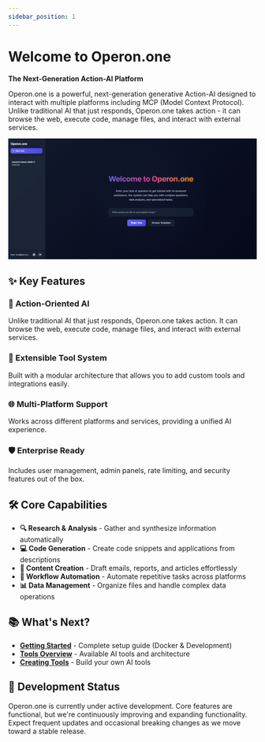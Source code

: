 ```yaml
---
sidebar_position: 1
---
```


# Welcome to Operon.one

**The Next-Generation Action-AI Platform**

Operon.one is a powerful, next-generation generative Action-AI designed to interact with multiple platforms including MCP (Model Context Protocol). Unlike traditional AI that just responds, Operon.one takes action - it can browse the web, execute code, manage files, and interact with external services.

![Operon.one Main Interface](../static/img/main.png)

## ✨ Key Features

### 🎯 Action-Oriented AI

Unlike traditional AI that just responds, Operon.one takes action. It can browse the web, execute code, manage files, and interact with external services.

### 🔧 Extensible Tool System

Built with a modular architecture that allows you to add custom tools and integrations easily.

### 🌐 Multi-Platform Support

Works across different platforms and services, providing a unified AI experience.

### 🛡️ Enterprise Ready

Includes user management, admin panels, rate limiting, and security features out of the box.

## 🛠️ Core Capabilities

- **🔍 Research & Analysis** - Gather and synthesize information automatically
- **💻 Code Generation** - Create code snippets and applications from descriptions
- **📝 Content Creation** - Draft emails, reports, and articles effortlessly
- **🔄 Workflow Automation** - Automate repetitive tasks across platforms
- **📊 Data Management** - Organize files and handle complex data operations

## 📚 What's Next?

- [**Getting Started**](./getting-started.md) - Complete setup guide (Docker & Development)
- [**Tools Overview**](./tools/index.md) - Available AI tools and architecture
- [**Creating Tools**](./tools/creating-tools.md) - Build your own AI tools

## 🚧 Development Status

Operon.one is currently under active development. Core features are functional, but we're continuously improving and expanding functionality. Expect frequent updates and occasional breaking changes as we move toward a stable release.
